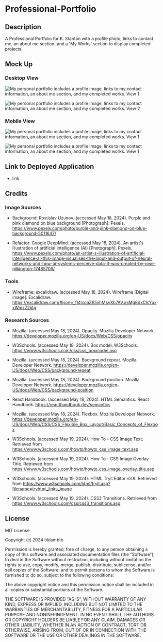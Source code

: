 # Professional-Portfolio

## Description
A Professional Portfolio for K. Stanton with a profile photo, links to contact me, an about me section, and a 'My Works' section to display completed projects. 

## Mock Up

### Desktop View

![My personal portfolio includes a profile image, links to my contact information, an about me section, and my completed works. View 1](../Professional-Portfolio/assets/images/img%201.png)

![My personal portfolio includes a profile image, links to my contact information, an about me section, and my completed works. View 2](../Professional-Portfolio/assets/images/img%202.png)

### Mobile View

![My personal portfolio includes a profile image, links to my contact information, an about me section, and my completed works. View 1](../Professional-Portfolio/assets/images/img%203.png)

![My personal portfolio includes a profile image, links to my contact information, an about me section, and my completed works. View 1](../Professional-Portfolio/assets/images/img%204.png)

## Link to Deployed Application

* link

## Credits

### Image Sources

* Background: Rostislav Uzunov. (accessed May 18, 2024). Purple and pink diamond on blue background [Photograph]. Pexels. https://www.pexels.com/photo/purple-and-pink-diamond-on-blue-background-5011647/


* Refactor: Google DeepMind. (accessed May 18, 2024). An artist's illustration of artificial intelligence (AI) [Photograph]. Pexels. https://www.pexels.com/photo/an-artist-s-illustration-of-artificial-intelligence-ai-this-image-visualises-the-input-and-output-of-neural-networks-and-how-ai-systems-perceive-data-it-was-created-by-rose-pilkington-17485706/


### Tools

* Wireframe: excalidraw. (accessed May 18, 2024). Wireframe [Digital image]. Excalidraw. https://excalidraw.com/#json=_fI4lcoaZ65yhMsyXb7AV,asMg8dxCIcYuxxWmz72iAg


### Research Sources

* Mozilla. (accessed May 18, 2024). Opacity. Mozilla Developer Network. https://developer.mozilla.org/en-US/docs/Web/CSS/opacity

* W3Schools. (accessed May 18, 2024). Box model. W3Schools. https://www.w3schools.com/css/css_boxmodel.asp

* Mozilla. (accessed May 18, 2024). Background repeat. Mozilla Developer Network. https://developer.mozilla.org/en-US/docs/Web/CSS/background-repeat

* Mozilla. (accessed May 18, 2024). Background position. Mozilla Developer Network. https://developer.mozilla.org/en-US/docs/Web/CSS/background-position

* React Handbook. (accessed May 18, 2024). HTML Semantics. React Handbook. https://reacthandbook.dev/semantics

* Mozilla. (accessed May 18, 2024). Flexbox. Mozilla Developer Network. https://developer.mozilla.org/en-US/docs/Web/CSS/CSS_Flexible_Box_Layout/Basic_Concepts_of_Flexbox

* W3Schools. (accessed May 19, 2024). How To - CSS Image Text. Retrieved from https://www.w3schools.com/howto/howto_css_image_text.asp

* W3Schools. (accessed May 19, 2024). How To - CSS Image Overlay Title. Retrieved from https://www.w3schools.com/howto/howto_css_image_overlay_title.asp

* W3Schools. (accessed May 19, 2024). HTML Tryit Editor v3.6. Retrieved from https://www.w3schools.com/html/tryit.asp?filename=tryhtml_links_image

* W3Schools. (accessed May 19, 2024). CSS3 Transitions. Retrieved from https://www.w3schools.com/css/css3_transitions.asp

## License

MIT License

Copyright (c) 2024 bldambtn

Permission is hereby granted, free of charge, to any person obtaining a copy
of this software and associated documentation files (the "Software"), to deal
in the Software without restriction, including without limitation the rights
to use, copy, modify, merge, publish, distribute, sublicense, and/or sell
copies of the Software, and to permit persons to whom the Software is
furnished to do so, subject to the following conditions:

The above copyright notice and this permission notice shall be included in all
copies or substantial portions of the Software.

THE SOFTWARE IS PROVIDED "AS IS", WITHOUT WARRANTY OF ANY KIND, EXPRESS OR
IMPLIED, INCLUDING BUT NOT LIMITED TO THE WARRANTIES OF MERCHANTABILITY,
FITNESS FOR A PARTICULAR PURPOSE AND NONINFRINGEMENT. IN NO EVENT SHALL THE
AUTHORS OR COPYRIGHT HOLDERS BE LIABLE FOR ANY CLAIM, DAMAGES OR OTHER
LIABILITY, WHETHER IN AN ACTION OF CONTRACT, TORT OR OTHERWISE, ARISING FROM,
OUT OF OR IN CONNECTION WITH THE SOFTWARE OR THE USE OR OTHER DEALINGS IN THE
SOFTWARE.